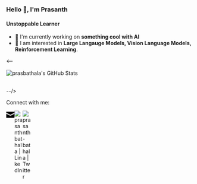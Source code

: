
<!--
**prasbathala/prasbathala** is a ✨ _special_ ✨ repository because its `README.md` (this file) appears on your GitHub profile.

Here are some ideas to get you started:

- 🔭 I’m currently working on ...
- 🌱 I’m currently learning ...
- 👯 I’m looking to collaborate on ...
- 🤔 I’m looking for help with ...
- 💬 Ask me about ...
- 📫 How to reach me: ...
- 😄 Pronouns: ...
- ⚡ Fun fact: ...
-->

### Hello 👋, I'm Prasanth
#### <span style="Helvetica">Unstoppable Learner</span>

- 🔭 I'm currently working on **something cool with AI**
- 💬 I am interested in **Large Langauge Models, Vision Language Models, Reinforcement Learning**.

<--
<br/>

<img align="center" alt="prasbathala's GitHub Stats" src="https://github-readme-stats.vercel.app/api?username=prasbathala&include_all_commits=true&count_private=true&show_icons=true&theme=dark">

<br/> --/>

Connect with me:  

[<img align="left" alt="pbathala3@gatech.edu | Email" width="22px" src="https://raw.githubusercontent.com/iconic/open-iconic/master/svg/envelope-closed.svg" />][email]
[<img align="left" alt="prasanthbathala | LinkedIn" width="22px" src="https://cdn.jsdelivr.net/npm/simple-icons@v3/icons/linkedin.svg" />][linkedin]
[<img align="left" alt="prasanth-bathala | Twitter" width="22px" src="https://cdn.jsdelivr.net/npm/simple-icons@3.13.0/icons/leetcode.svg" />][Leetcode]


[email]: mailto:pbathala3@gatech.edu
[linkedin]: https://www.linkedin.com/in/prasanthbathala
[Leetcode]: https://www.leetcode.com/prasanth-bathala


